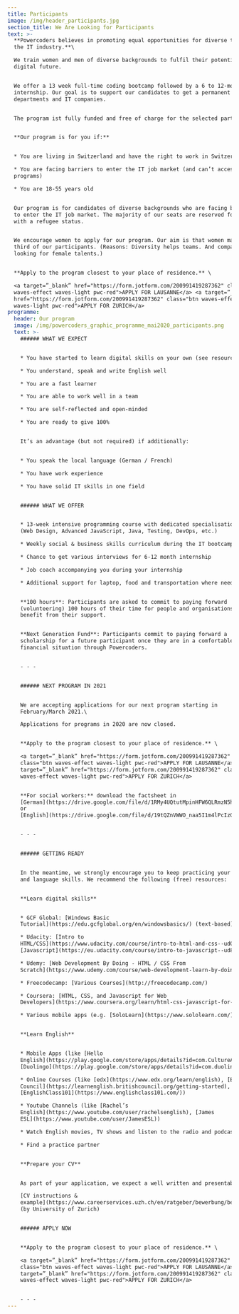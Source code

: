 ```yaml
---
title: Participants
image: /img/header_participants.jpg
section_title: We Are Looking for Participants
text: >-
  **Powercoders believes in promoting equal opportunities for diverse talents in
  the IT industry.**\

  We train women and men of diverse backgrounds to fulfil their potential in a
  digital future. 


  We offer a 13 week full-time coding bootcamp followed by a 6 to 12-month
  internship. Our goal is to support our candidates to get a permanent job in IT
  departments and IT companies. 


  The program ist fully funded and free of charge for the selected participants.


  **Our program is for you if:**


  * You are living in Switzerland and have the right to work in Switzerland

  * You are facing barriers to enter the IT job market (and can’t access similar
  programs)

  * You are 18-55 years old


  Our program is for candidates of diverse backgrounds who are facing barriers
  to enter the IT job market. The majority of our seats are reserved for people
  with a refugee status. 


  We encourage women to apply for our program. Our aim is that women make one
  third of our participants. (Reasons: Diversity helps teams. And companies are
  looking for female talents.)


  **Apply to the program closest to your place of residence.** \

  <a target=”_blank” href="https://form.jotform.com/200991419287362" class="btn
  waves-effect waves-light pwc-red">APPLY FOR LAUSANNE</a> <a target=”_blank”
  href="https://form.jotform.com/200991419287362" class="btn waves-effect
  waves-light pwc-red">APPLY FOR ZURICH</a>
programme:
  header: Our program
  image: /img/powercoders_graphic_programme_mai2020_participants.png
  text: >-
    ###### WHAT WE EXPECT


    * You have started to learn digital skills on your own (see resources below)

    * You understand, speak and write English well

    * You are a fast learner

    * You are able to work well in a team

    * You are self-reflected and open-minded

    * You are ready to give 100%


    It’s an advantage (but not required) if additionally:


    * You speak the local language (German / French)

    * You have work experience

    * You have solid IT skills in one field


    ###### WHAT WE OFFER


    * 13-week intensive programming course with dedicated specialisation tracks
    (Web Design, Advanced JavaScript, Java, Testing, DevOps, etc.)

    * Weekly social & business skills curriculum during the IT bootcamp

    * Chance to get various interviews for 6-12 month internship

    * Job coach accompanying you during your internship

    * Additional support for laptop, food and transportation where needed


    **100 hours**: Participants are asked to commit to paying forward
    (volunteering) 100 hours of their time for people and organisations who
    benefit from their support.


    **Next Generation Fund**: Participants commit to paying forward a
    scholarship for a future participant once they are in a comfortable
    financial situation through Powercoders.


    - - -


    ###### NEXT PROGRAM IN 2021


    We are accepting applications for our next program starting in
    February/March 2021.\

    Applications for programs in 2020 are now closed. 


    **Apply to the program closest to your place of residence.** \

    <a target=”_blank” href="https://form.jotform.com/200991419287362"
    class="btn waves-effect waves-light pwc-red">APPLY FOR LAUSANNE</a> <a
    target=”_blank” href="https://form.jotform.com/200991419287362" class="btn
    waves-effect waves-light pwc-red">APPLY FOR ZURICH</a>   


    **For social workers:** download the factsheet in
    [German](https://drive.google.com/file/d/1RMy4UQtutMpinHFW6QLRmzN5h0omne3w/view?usp=sharing)
    or
    [English](https://drive.google.com/file/d/19tQZnVWWO_naa5I1m4lPcIzG0rX7Y51B/view?usp=sharing)


    - - -


    ###### GETTING READY


    In the meantime, we strongly encourage you to keep practicing your coding
    and language skills. We recommend the following (free) resources: 


    **Learn digital skills**


    * GCF Global: [Windows Basic
    Tutorial](https://edu.gcfglobal.org/en/windowsbasics/) (text-based)

    * Udacity: [Intro to
    HTML/CSS](https://www.udacity.com/course/intro-to-html-and-css--ud001) and
    [Javascript](https://eu.udacity.com/course/intro-to-javascript--ud803)

    * Udemy: [Web Development By Doing - HTML / CSS From
    Scratch](https://www.udemy.com/course/web-development-learn-by-doing-html5-css3-from-scratch-introductory/)

    * Freecodecamp: [Various Courses](http://freecodecamp.com/)

    * Coursera: [HTML, CSS, and Javascript for Web
    Developers](https://www.coursera.org/learn/html-css-javascript-for-web-developers)

    * Various mobile apps (e.g. [SoloLearn](https://www.sololearn.com/))


    **Learn English**


    * Mobile Apps (like [Hello
    English](https://play.google.com/store/apps/details?id=com.CultureAlley.japanese.english),
    [Duolingo](https://play.google.com/store/apps/details?id=com.duolingo))

    * Online Courses (like [edx](https://www.edx.org/learn/english), [British
    Council](https://learnenglish.britishcouncil.org/getting-started),
    [EnglishClass101](https://www.englishclass101.com/))  

    * Youtube Channels (like [Rachel’s
    English](https://www.youtube.com/user/rachelsenglish), [James
    ESL](https://www.youtube.com/user/JamesESL)) 

    * Watch English movies, TV shows and listen to the radio and podcasts

    * Find a practice partner


    **Prepare your CV**


    As part of your application, we expect a well written and presentable CV. \

    [CV instructions &
    example](https://www.careerservices.uzh.ch/en/ratgeber/bewerbung/bewerbungsdossier/Lebenslauf.html)
    (by University of Zurich)


    ###### APPLY NOW


    **Apply to the program closest to your place of residence.** \

    <a target=”_blank” href="https://form.jotform.com/200991419287362"
    class="btn waves-effect waves-light pwc-red">APPLY FOR LAUSANNE</a> <a
    target=”_blank” href="https://form.jotform.com/200991419287362" class="btn
    waves-effect waves-light pwc-red">APPLY FOR ZURICH</a> 


    - - -
---
```


